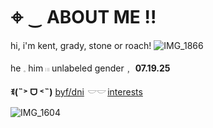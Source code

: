 # 𖦏 ‿ ABOUT ME !!
hi, i'm kent, grady, stone or roach! ![IMG_1866](https://github.com/user-attachments/assets/9c264c5b-d0e3-423c-9f22-e15714f477c6)

he 𓈒 him 𓏼 unlabeled gender﹐ **07.19.25**

**ꉂ(˵˃ ᗜ ˂˵)**  [byf/dni](https://rentry.co/sireriley) *𓎟𓎟* [interests](https://rentry.co/kingsimon)

![IMG_1604](https://github.com/user-attachments/assets/354400df-e73b-4f69-b9a4-ae1e55b80f41)
